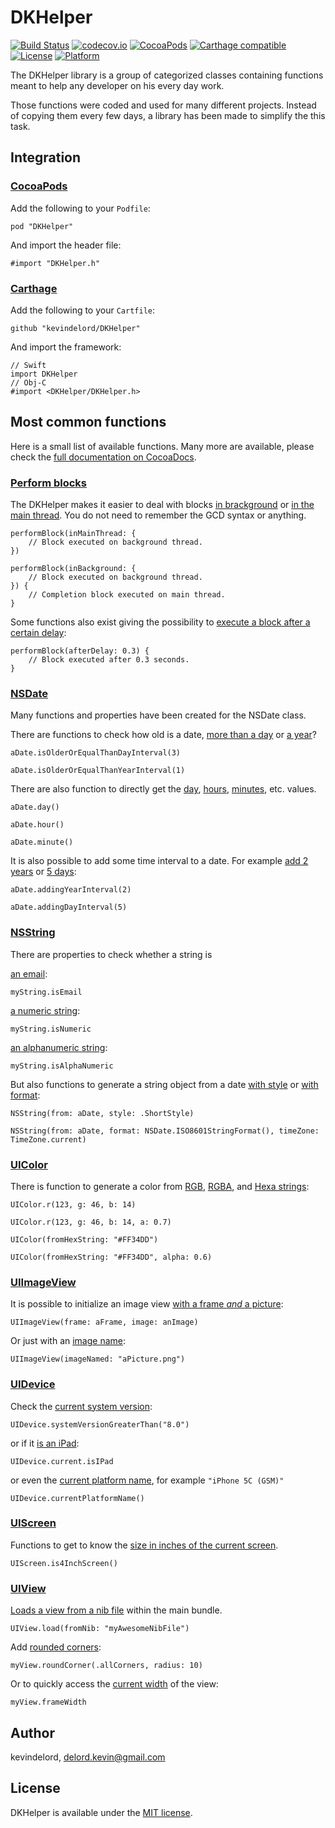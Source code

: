 # DKHelper

[![Build Status](https://travis-ci.org/kevindelord/DKHelper.svg?branch=master)](https://travis-ci.org/kevindelord/DKHelper)
[![codecov.io](https://codecov.io/github/kevindelord/DKHelper/coverage.svg?branch=master)](https://codecov.io/gh/kevindelord/DKHelper)
[![CocoaPods](https://img.shields.io/cocoapods/v/DKHelper.svg?style=flat)](https://cocoapods.org/pods/DKHelper)
[![Carthage compatible](https://img.shields.io/badge/Carthage-compatible-4BC51D.svg?style=flat)](https://github.com/kevindelord/DKHelper)
[![License](https://img.shields.io/cocoapods/l/DKHelper.svg?style=flat)](http://cocoadocs.org/docsets/DKHelper)
[![Platform](https://img.shields.io/cocoapods/p/DKHelper.svg?style=flat)](http://cocoadocs.org/docsets/DKHelper)

The DKHelper library is a group of categorized classes containing functions meant to help any developer on his every day work.

Those functions were coded and used for many different projects. Instead of copying them every few days, a library has been made to simplify the this task.

## Integration

### [CocoaPods](http://cocoapods.org)

Add the following to your `Podfile`:

    pod "DKHelper"

And import the header file:

    #import "DKHelper.h"

### [Carthage](https://github.com/Carthage/Carthage)

Add the following to your `Cartfile`:

    github "kevindelord/DKHelper"

And import the framework:

    // Swift
    import DKHelper
    // Obj-C
    #import <DKHelper/DKHelper.h>

## Most common functions

Here is a small list of available functions. Many more are available, please check the [full documentation on CocoaDocs](http://cocoadocs.org/docsets/DKHelper).

### [Perform blocks](http://cocoadocs.org/docsets/DKHelper/2.2.4/Categories/NSObject+Block.html)

The DKHelper makes it easier to deal with blocks [in brackground](http://cocoadocs.org/docsets/DKHelper/2.2.4/Categories/NSObject+Block.html#//api/name/performBlockInBackground:completion:) or [in the main thread](http://cocoadocs.org/docsets/DKHelper/2.2.4/Categories/NSObject+Block.html#//api/name/performBlockInMainThread:). You do not need to remember the GCD syntax or anything.

	performBlock(inMainThread: {
		// Block executed on background thread.
	})
	
	performBlock(inBackground: {
		// Block executed on background thread.
	}) {
		// Completion block executed on main thread.
	}

Some functions also exist giving the possibility to [execute a block after a certain delay](http://cocoadocs.org/docsets/DKHelper/2.2.4/Categories/NSObject+Block.html#//api/name/performBlockAfterDelay:block:):

	performBlock(afterDelay: 0.3) {
		// Block executed after 0.3 seconds.
	}

### [NSDate](http://cocoadocs.org/docsets/DKHelper/2.2.4/Categories/NSDate+DKHelper.html)

Many functions and properties have been created for the NSDate class.

There are functions to check how old is a date, [more than a day](http://cocoadocs.org/docsets/DKHelper/2.2.4/Categories/NSDate+DKHelper.html#//api/name/isOlderOrEqualThanDayInterval:) or [a year](http://cocoadocs.org/docsets/DKHelper/2.2.4/Categories/NSDate+DKHelper.html#//api/name/isOlderOrEqualThanYearInterval:)?

	aDate.isOlderOrEqualThanDayInterval(3)

	aDate.isOlderOrEqualThanYearInterval(1)

There are also function to directly get the [day](http://cocoadocs.org/docsets/DKHelper/2.2.4/Categories/NSDate+DKHelper.html#//api/name/day), [hours](http://cocoadocs.org/docsets/DKHelper/2.2.4/Categories/NSDate+DKHelper.html#//api/name/hour), [minutes](http://cocoadocs.org/docsets/DKHelper/2.2.4/Categories/NSDate+DKHelper.html#//api/name/minute), etc. values.

	aDate.day()

	aDate.hour()

	aDate.minute()

It is also possible to add some time interval to a date. For example [add 2 years](http://cocoadocs.org/docsets/DKHelper/2.2.4/Categories/NSDate+DKHelper.html#//api/name/dateByAddingYearInterval:) or [5 days](http://cocoadocs.org/docsets/DKHelper/2.2.4/Categories/NSDate+DKHelper.html#//api/name/dateByAddingDayInterval:):

	aDate.addingYearInterval(2)

	aDate.addingDayInterval(5)

### [NSString](http://cocoadocs.org/docsets/DKHelper/2.2.4/Categories/NSString+DKHelper.html)

There are properties to check whether a string is

[an email](http://cocoadocs.org/docsets/DKHelper/2.2.4/Categories/NSString+DKHelper.html#//api/name/isEmail):

	myString.isEmail

[a numeric string](http://cocoadocs.org/docsets/DKHelper/2.2.4/Categories/NSString+DKHelper.html#//api/name/isNumeric):

	myString.isNumeric

[an alphanumeric string](http://cocoadocs.org/docsets/DKHelper/2.2.4/Categories/NSString+DKHelper.html#//api/name/isAlphaNumeric):

	myString.isAlphaNumeric

But also functions to generate a string object from a date [with style](http://cocoadocs.org/docsets/DKHelper/2.2.4/Categories/NSString+DKHelper.html#//api/name/stringFromDate:style:) or [with format](http://cocoadocs.org/docsets/DKHelper/2.2.4/Categories/NSString+DKHelper.html#//api/name/stringFromDate:format:):

	NSString(from: aDate, style: .ShortStyle)

	NSString(from: aDate, format: NSDate.ISO8601StringFormat(), timeZone: TimeZone.current)

### [UIColor](http://cocoadocs.org/docsets/DKHelper/2.2.4/Categories/UIColor+DKHelper.html)

There is function to generate a color from [RGB](http://cocoadocs.org/docsets/DKHelper/2.2.4/Categories/UIColor+DKHelper.html#//api/name/r:g:b:), [RGBA](http://cocoadocs.org/docsets/DKHelper/2.2.4/Categories/UIColor+DKHelper.html#//api/name/r:g:b:a:), and [Hexa strings](http://cocoadocs.org/docsets/DKHelper/2.2.4/Categories/UIColor+DKHelper.html#//api/name/colorFromHexString:):

	UIColor.r(123, g: 46, b: 14)

	UIColor.r(123, g: 46, b: 14, a: 0.7)

	UIColor(fromHexString: "#FF34DD")

	UIColor(fromHexString: "#FF34DD", alpha: 0.6)

### [UIImageView](http://cocoadocs.org/docsets/DKHelper/2.2.4/Categories/UIImageView+DKHelper.html)

It is possible to initialize an image view [with a frame _and_ a picture](http://cocoadocs.org/docsets/DKHelper/2.2.4/Categories/UIImageView+DKHelper.html#//api/name/initWithFrame:image:):

	UIImageView(frame: aFrame, image: anImage)

Or just with an [image name](http://cocoadocs.org/docsets/DKHelper/2.2.4/Categories/UIImageView+DKHelper.html#//api/name/initWithImageNamed:):

	UIImageView(imageNamed: "aPicture.png")

### [UIDevice](http://cocoadocs.org/docsets/DKHelper/2.2.4/Categories/UIDevice+Model.html)

Check the [current system version](http://cocoadocs.org/docsets/DKHelper/2.2.4/Categories/UIDevice+Model.html#//api/name/systemVersionGreaterThan:):

	UIDevice.systemVersionGreaterThan("8.0")

or if it [is an iPad](http://cocoadocs.org/docsets/DKHelper/2.2.4/Categories/UIDevice+Model.html#//api/name/isIPad):

	UIDevice.current.isIPad

or even the [current platform name](http://cocoadocs.org/docsets/DKHelper/2.2.4/Categories/UIDevice+Model.html#//api/name/currentPlatformName), for example `"iPhone 5C (GSM)"`

	UIDevice.currentPlatformName()

### [UIScreen](http://cocoadocs.org/docsets/DKHelper/2.2.4/Categories/UIScreen+DKHelper.html)

Functions to get to know the [size in inches of the current screen](http://cocoadocs.org/docsets/DKHelper/2.2.4/Categories/UIScreen+DKHelper.html).

	UIScreen.is4InchScreen()

### [UIView](http://cocoadocs.org/docsets/DKHelper/2.2.4/Categories/UIView+DKHelper.html)

[Loads a view from a nib file](http://cocoadocs.org/docsets/DKHelper/2.2.4/Categories/UIView+DKHelper.html#//api/name/loadFromNib:) within the main bundle.

	UIView.load(fromNib: "myAwesomeNibFile")

Add [rounded corners](http://cocoadocs.org/docsets/DKHelper/2.2.4/Categories/UIView+DKHelper.html#//api/name/roundCorner:radius:):

	myView.roundCorner(.allCorners, radius: 10)

Or to quickly access the [current width](http://cocoadocs.org/docsets/DKHelper/2.2.4/Categories/UIView+DKHelper.html#//api/name/frameWidth) of the view:

	myView.frameWidth

## Author

kevindelord, delord.kevin@gmail.com

## License

DKHelper is available under the [MIT license](https://github.com/kevindelord/DKHelper/blob/master/LICENSE).
